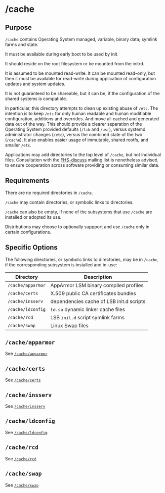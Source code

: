 # /cache

## Purpose

`/cache` contains Operating System managed, variable, binary data;
symlink farms and state.

It must be available during early boot to be used by init.

It should reside on the root filesystem or be mounted from the initrd.

It is assumed to be mounted read-write. It can be mounted read-only,
but then it must be available for read-write during application of
configuration updates and system updates.

It is not guaranteed to be shareable, but it can be, if the
configuration of the shared systems is compatible.

In particular, this directory attempts to clean up existing abuse of
`/etc`. The intention is to keep `/etc` for only human readable and
human modifiable configuration, additions and overrides. And move all
cached and generated data out of the way. This should provide a
clearer separation of the Operating System provided defaults (`/lib`
and `/usr`), versus systemd administrator changes (`/etc`), versus the
combined state of the two (`/cache`). It also enables easier usage of
immutable, shared rootfs, and smaller `/etc`.

Applications may add directories to the top level of `/cache`, but not
individual files. Consultation with the
[FHS-discuss](https://lists.linuxfoundation.org/mailman/listinfo/fhs-discuss
"FHS discuss mailing list") mailing list is nonetheless advised, to
ensure cooperation across software providing or consuming similar
data.

## Requirements

There are no required directories in `/cache`.

`/cache` may contain directories, or symbolic links to directories.

`/cache` can also be empty, if none of the subsystems that use
`/cache` are installed or adopted its use.

Distributions may choose to optionally suppport and use `/cache` only
in certain configurations.

## Specific Options

The following directories, or symbolic links to directories, may be in
`/cache`, if the corresponding subsystem is installed and in-use:

| Directory   	     | Description
|---	             |---
| `/cache/apparmor`  | AppArmor LSM binary compiled profiles
| `/cache/certs`     | X.509 public CA certificates bundles
| `/cache/insserv`   | dependencies cache of LSB init.d scripts
| `/cache/ldconfig`  | `ld.so` dynamic linker cache files
| `/cache/rcd`       | LSB `init.d` script symlink farms
| `/cache/swap`      | Linux Swap files

## `/cache/apparmor`

See [`/cache/apparmor`](cache/apparmor.md)

## `/cache/certs`

See [`/cache/certs`](cache/certs.md)

## `/cache/insserv`

See [`/cache/insserv`](cache/insserv.md)

## `/cache/ldconfig`

See [`/cache/ldconfig`](cache/ldconfig.md)

## `/cache/rcd`

See [`/cache/rcd`](cache/rcd.md)

## `/cache/swap`

See [`/cache/swap`](cache/swap.md)
